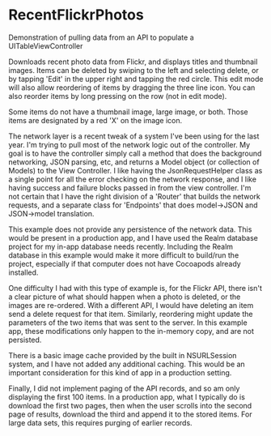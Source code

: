 # RecentFlickrPhotos
Demonstration of pulling data from an API to populate a UITableViewController

Downloads recent photo data from Flickr, and displays titles and thumbnail images. Items can be deleted by swiping to the left and selecting delete, or by tapping 'Edit' in the upper right and tapping the red circle. This edit mode will also allow reordering of items by dragging the three line icon. You can also reorder items by long pressing on the row (not in edit mode).

Some items do not have a thumbnail image, large image, or both. Those items are designated by a red 'X' on the image icon.

The network layer is a recent tweak of a system I've been using for the last year. I'm trying to pull most of the network logic out of the controller. My goal is to have the controller simply call a method that does the background networking, JSON parsing, etc, and returns a Model object (or collection of Models) to the View Controller. I like having the JsonRequestHelper class as a single point for all the error checking on the network response, and I like having success and failure blocks passed in from the view controller. I'm not certain that I have the right division of a 'Router' that builds the network requests, and a separate class for 'Endpoints' that does model->JSON and JSON->model translation.

This example does not provide any persistence of the network data. This would be present in a production app, and I have used the Realm database project for my in-app database needs recently. Including the Realm database in this example would make it more difficult to build/run the project, especially if that computer does not have Cocoapods already installed.

One difficulty I had with this type of example is, for the Flickr API, there isn't a clear picture of what should happen when a photo is deleted, or the images are re-ordered. With a different API, I would have deleting an item send a delete request for that item. Similarly, reordering might update the parameters of the two items that was sent to the server. In this example app, these modifications only happen to the in-memory copy, and are not persisted.

There is a basic image cache provided by the built in NSURLSession system, and I have not added any additional caching. This would be an important consideration for this kind of app in a production setting.

Finally, I did not implement paging of the API records, and so am only displaying the first 100 items. In a production app, what I typically do is download the first two pages, then when the user scrolls into the second page of results, download the third and append it to the stored items. For large data sets, this requires purging of earlier records. 

